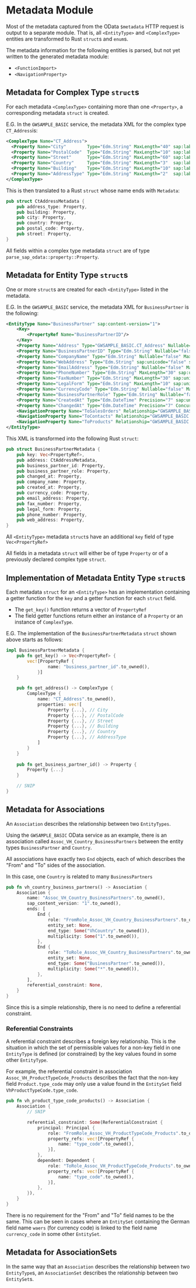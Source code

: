 # Metadata Module

Most of the metadata captured from the OData `$metadata` HTTP request is output to a separate module.
That is, all `<EntityType>` and `<ComplexType>` entities are transformed to Rust `struct`s and `enum`s.

The metadata information for the following entities is parsed, but not yet written to the generated metadata module:

* `<FunctionImport>`
* `<NavigationProperty>`

## Metadata for Complex Type `struct`s

For each metadata `<ComplexType>` containing more than one `<Property>`, a corresponding metadata `struct` is created.

E.G. In the `GWSAMPLE_BASIC` service, the metadata XML for the complex type `CT_Address`is:

```xml
<ComplexType Name="CT_Address">
  <Property Name="City"        Type="Edm.String" MaxLength="40" sap:label="City"        sap:semantics="city"/>
  <Property Name="PostalCode"  Type="Edm.String" MaxLength="10" sap:label="Postal Code" sap:semantics="zip"/>
  <Property Name="Street"      Type="Edm.String" MaxLength="60" sap:label="Street"      sap:semantics="street"/>
  <Property Name="Country"     Type="Edm.String" MaxLength="3"  sap:label="Country"     sap:semantics="country"/>
  <Property Name="Building"    Type="Edm.String" MaxLength="10" sap:label="Building"/>
  <Property Name="AddressType" Type="Edm.String" MaxLength="2"  sap:label="Address Type"/>
</ComplexType>
```

This is then translated to a Rust `struct` whose name ends with `Metadata`:
 
```rust   
pub struct CtAddressMetadata {
    pub address_type: Property,
    pub building: Property,
    pub city: Property,
    pub country: Property,
    pub postal_code: Property,
    pub street: Property,
}
```
    
All fields within a complex type metadata `struct` are of type `parse_sap_odata::property::Property`.

    
## Metadata for Entity Type `struct`s

One or more `struct`s are created for each `<EntityType>` listed in the metadata.

E.G. In the `GWSAMPLE_BASIC` service, the metadata XML for `BusinessPartner` is the following:

```xml
<EntityType Name="BusinessPartner" sap:content-version="1">
    <Key>
        <PropertyRef Name="BusinessPartnerID"/>
    </Key>
    <Property Name="Address" Type="GWSAMPLE_BASIC.CT_Address" Nullable="false"/>
    <Property Name="BusinessPartnerID" Type="Edm.String" Nullable="false" MaxLength="10" sap:unicode="false" sap:label="Bus. Part. ID" sap:creatable="false" sap:updatable="false"/>
    <Property Name="CompanyName" Type="Edm.String" Nullable="false" MaxLength="80" sap:unicode="false" sap:label="Company Name"/>
    <Property Name="WebAddress" Type="Edm.String" sap:unicode="false" sap:label="Web Address" sap:sortable="false" sap:filterable="false" sap:semantics="url"/>
    <Property Name="EmailAddress" Type="Edm.String" Nullable="false" MaxLength="255" sap:unicode="false" sap:label="E-Mail Address" sap:semantics="email"/>
    <Property Name="PhoneNumber" Type="Edm.String" MaxLength="30" sap:unicode="false" sap:label="Phone No." sap:semantics="tel"/>
    <Property Name="FaxNumber" Type="Edm.String" MaxLength="30" sap:unicode="false" sap:label="Fax Number"/>
    <Property Name="LegalForm" Type="Edm.String" MaxLength="10" sap:unicode="false" sap:label="Legal Form"/>
    <Property Name="CurrencyCode" Type="Edm.String" Nullable="false" MaxLength="5" sap:unicode="false" sap:label="Currency" sap:semantics="currency-code"/>
    <Property Name="BusinessPartnerRole" Type="Edm.String" Nullable="false" MaxLength="3" sap:unicode="false" sap:label="Bus. Part. Role"/>
    <Property Name="CreatedAt" Type="Edm.DateTime" Precision="7" sap:unicode="false" sap:label="Time Stamp" sap:creatable="false" sap:updatable="false"/>
    <Property Name="ChangedAt" Type="Edm.DateTime" Precision="7" ConcurrencyMode="Fixed" sap:unicode="false" sap:label="Time Stamp" sap:creatable="false" sap:updatable="false"/>
    <NavigationProperty Name="ToSalesOrders" Relationship="GWSAMPLE_BASIC.Assoc_BusinessPartner_SalesOrders" FromRole="FromRole_Assoc_BusinessPartner_SalesOrders" ToRole="ToRole_Assoc_BusinessPartner_SalesOrders"/>
    <NavigationProperty Name="ToContacts" Relationship="GWSAMPLE_BASIC.Assoc_BusinessPartner_Contacts" FromRole="FromRole_Assoc_BusinessPartner_Contacts" ToRole="ToRole_Assoc_BusinessPartner_Contacts"/>
    <NavigationProperty Name="ToProducts" Relationship="GWSAMPLE_BASIC.Assoc_BusinessPartner_Products" FromRole="FromRole_Assoc_BusinessPartner_Products" ToRole="ToRole_Assoc_BusinessPartner_Products"/>
</EntityType>
```

This XML is transformed into the following Rust `struct`:

```rust
pub struct BusinessPartnerMetadata {
    pub key: Vec<PropertyRef>,
    pub address: CtAddressMetadata,
    pub business_partner_id: Property,
    pub business_partner_role: Property,
    pub changed_at: Property,
    pub company_name: Property,
    pub created_at: Property,
    pub currency_code: Property,
    pub email_address: Property,
    pub fax_number: Property,
    pub legal_form: Property,
    pub phone_number: Property,
    pub web_address: Property,
}
```

All `<EntityType>` metadata `struct`s have an additional `key` field of type `Vec<PropertyRef>`
    
All fields in a metadata `struct` will either be of type `Property` or of a previously declared complex type `struct`.

## Implementation of Metadata Entity Type `struct`s

Each metadata `struct` for an `<EntityType>` has an implementation containing a getter function for the `key` and a getter function for each `struct` field.

* The `get_key()` function returns a vector of `PropertyRef`
* The field getter functions return either an instance of a `Property` or an instance of `ComplexType`.

E.G. The implementation of the `BusinessPartnerMetadata` `struct` shown above starts as follows:

```rust
impl BusinessPartnerMetadata {
    pub fn get_key() -> Vec<PropertyRef> {
        vec![PropertyRef {
                name: "business_partner_id".to_owned(),
            }]
    }

    pub fn get_address() -> ComplexType {
        ComplexType {
            name: "CT_Address".to_owned(),
            properties: vec![
                Property {...}, // City
                Property {...}, // PostalCode
                Property {...}, // Street
                Property {...}, // Building
                Property {...}, // Country
                Property {...}, // AddressType
            ]
        }
    }
    
    pub fn get_business_partner_id() -> Property {
        Property {...}
    }

    // SNIP
}
```

## Metadata for Associations

An `Association` describes the relationship between two `EntityTypes`.

Using the `GWSAMPLE_BASIC` OData service as an example, there is an association called `Assoc_VH_Country_BusinessPartners` between the entity types `BusinessPartner` and `Country`.

All associations have exactly two `End` objects, each of which describes the "From" and "To" sides of the association.

In this case, one `Country` is related to many `BusinessPartners`

```rust
pub fn vh_country_business_partners() -> Association {
    Association {
        name: "Assoc_VH_Country_BusinessPartners".to_owned(),
        sap_content_version: "1".to_owned(),
        ends: [
            End {
                role: "FromRole_Assoc_VH_Country_BusinessPartners".to_owned(),
                entity_set: None,
                end_type: Some("VhCountry".to_owned()),
                multiplicity: Some("1".to_owned()),
            },
            End {
                role: "ToRole_Assoc_VH_Country_BusinessPartners".to_owned(),
                entity_set: None,
                end_type: Some("BusinessPartner".to_owned()),
                multiplicity: Some("*".to_owned()),
            },
        ],
        referential_constraint: None,
    }
}
```

Since this is a simple relationship, there is no need to define a referential constraint.

### Referential Constraints

A referential constraint describes a foreign key relationship.
This is the situation in which the set of permissible values for a non-key field in one `EntityType` is defined (or constrained) by the key values found in some other `EntityType`.

For example, the referential constraint in association `Assoc_VH_ProductTypeCode_Products` describes the fact that the non-key field `Product.type_code` may only use a value found in the `EntitySet` field `VhProductTypeCode.type_code`.

```rust
pub fn vh_product_type_code_products() -> Association {
    Association {
        // SNIP

        referential_constraint: Some(ReferentialConstraint {
            principal: Principal {
                role: "FromRole_Assoc_VH_ProductTypeCode_Products".to_owned(),
                property_refs: vec![PropertyRef {
                    name: "type_code".to_owned(),
                }],
            },
            dependent: Dependent {
                role: "ToRole_Assoc_VH_ProductTypeCode_Products".to_owned(),
                property_refs: vec![PropertyRef {
                    name: "type_code".to_owned(),
                }],
            },
        }),
    }
}
```

There is no requirement for the "From" and "To" field names to be the same.
This can be seen in cases where an `EntitySet` containing the German field name `waers` (for currency code) is linked to the field name `currency_code` in some other `EntitySet`.

## Metadata for AssociationSets

In the same way that an `Association` describes the relationship between two `EntityType`s, an `AssociationSet` describes the relationship between two `EntitySet`s.

